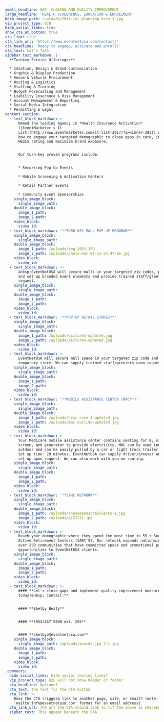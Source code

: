 ```yaml
---
small_headline: GAP  CLOSING AND QUALITY IMPROVEMENT
large_headline: 'HEALTH SCREENINGS, EDUCATION & ENROLLMENT'
hero_image_path: /uploads/2018-ins-planning-hero-1.jpg
vip_project_type: B2B
hide_social_links: true
show_cta_at_bottom: true
cta_link: true
cta_link_url: 'https://www.eventnetusa.com/contact/'
cta_headline: 'Ready to engage, activate and enroll?'
cta_text: Let's Talk
sidebar_text_markdown: |-
  **Turnkey Service Offerings:**

  * Ideation, Design & Brand Customization
  * Graphic & Display Production
  * Venue & Vehicle Procurement
  * Routing & Logistics
  * Staffing & Training
  * Budget Forecasting and Management
  * Liability Insurance & Risk Management
  * Account Management & Reporting
  * Social Media Integration
  * Permitting & Legal
content_section:
  - text_block_markdown: >-
      Named the leading agency in *Health Insurance Activation*
      ([EventMarketer's It
      List](http://www.eventmarketer.com/it-list-2017/?q=winner-283)) we know
      how to engage your targeted demographic to close gaps in care, increase
      HEDIS rating and maximize brand exposure.


      Our turn-key proven programs include:


      * Recurring Pop-Up Events

      * Mobile Screening & Activation Centers

      * Retail Partner Events

      * Community Event Sponsorships
    single_image_block:
      single_image_path:
    double_image_block:
      image_1_path:
      image_2_path:
    video_block:
      video_id:
  - text_block_markdown: '**TURN-KEY MALL POP-UP PROGRAM**'
    single_image_block:
      single_image_path:
    double_image_block:
      image_1_path: /uploads/img-1053.JPG
      image_2_path: /uploads/photo-mar-01-11-53-47-am.jpg
    video_block:
      video_id:
  - text_block_markdown: >-
      &nbsp;EventNetUSA will secure malls in your targeted zip codes, produce
      and set up branded event elements and provide trained staff/greeters upon
      request.
    single_image_block:
      single_image_path:
    double_image_block:
      image_1_path:
      image_2_path:
    video_block:
      video_id:
  - text_block_markdown: '**POP-UP RETAIL STORES**'
    single_image_block:
      single_image_path:
    double_image_block:
      image_1_path: /uploads/picture3-updated.jpg
      image_2_path: /uploads/picture4-updated.jpg
    video_block:
      video_id:
  - text_block_markdown: >-
      EventNetUSA will secure mall space in your targeted zip code and build out
      temporary store. We can supply trained staff/greeters upon request.
    single_image_block:
      single_image_path:
    double_image_block:
      image_1_path:
      image_2_path:
    video_block:
      video_id:
  - text_block_markdown: '**MOBILE ASSISTANCE CENTER (MAC**)'
    single_image_block:
      single_image_path:
    double_image_block:
      image_1_path: /uploads/hcsc-case-4-updated.jpg
      image_2_path: /uploads/mac-outside-updated.jpg
    video_block:
      video_id:
  - text_block_markdown: >-
      Your Medicare mobile assistance center contains seating for 8, video
      screen, and generator to provide electricity. MAC can be used indoor or
      outdoor and can be easily pulled by a car or light truck trailer hitch.
      Set up time: 20 minutes. EventNetUSA can supply driver/greeter and manage
      set up upon request. We can also work with you on routing.
    single_image_block:
      single_image_path:
    double_image_block:
      image_1_path:
      image_2_path:
    video_block:
      video_id:
  - text_block_markdown: '**SARC NETWORK**'
    single_image_block:
      single_image_path:
    double_image_block:
      image_1_path: /uploads/14uswomensqrainierss-1.jpg
      image_2_path: /uploads/q121212.jpg
    video_block:
      video_id:
  - text_block_markdown: >-
      Reach your demographic where they spend the most time in 55 + Socially
      Active Retirement Centers (SARC'S). Our network expands nationwide with
      over 250 communities that have committed space and promotional partnership
      opportunities to EventNetUSA clients.
    single_image_block:
      single_image_path:
    double_image_block:
      image_1_path:
      image_2_path:
    video_block:
      video_id:
  - text_block_markdown: >-
      #### **Let's close gaps and implement quality improvement measures
      today!&nbsp; Contact:**


      #### **Shelby Beaty**


      #### **(954)467-9898 ext. 204**


      #### **shelbyb@eventnetusa.com**
    single_image_block:
      single_image_path: /uploads/awards-jpg-2-1.jpg
    double_image_block:
      image_1_path:
      image_2_path:
    video_block:
      video_id:
_comments:
  hide_social_links: hide social sharing links?
  vip_project_type: B2C will not show header or footer
  cta_headline: Optional
  cta_text: the text for the CTA button
  cta_link: >-
    Does the CTA triggera link to another page, site, or email? (note: use
    'mailto:info@eventnetusa.com' format for an email address)
  cta_link_url: The url the CTA should link to (if the above is checked)
  siebar_text: This appear beneath the CTA
---
```


